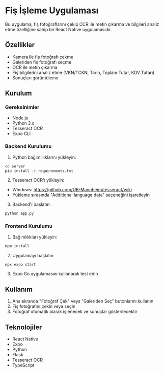 # Fiş İşleme Uygulaması

Bu uygulama, fiş fotoğraflarını çekip OCR ile metin çıkarma ve bilgileri analiz etme özelliğine sahip bir React Native uygulamasıdır.

## Özellikler

- Kamera ile fiş fotoğrafı çekme
- Galeriden fiş fotoğrafı seçme
- OCR ile metin çıkarma
- Fiş bilgilerini analiz etme (VKN/TCKN, Tarih, Toplam Tutar, KDV Tutarı)
- Sonuçları görüntüleme

## Kurulum

### Gereksinimler

- Node.js
- Python 3.x
- Tesseract OCR
- Expo CLI

### Backend Kurulumu

1. Python bağımlılıklarını yükleyin:
```bash
cd server
pip install -r requirements.txt
```

2. Tesseract OCR'ı yükleyin:
- Windows: https://github.com/UB-Mannheim/tesseract/wiki
- Yükleme sırasında "Additional language data" seçeneğini işaretleyin

3. Backend'i başlatın:
```bash
python app.py
```

### Frontend Kurulumu

1. Bağımlılıkları yükleyin:
```bash
npm install
```

2. Uygulamayı başlatın:
```bash
npx expo start
```

3. Expo Go uygulamasını kullanarak test edin

## Kullanım

1. Ana ekranda "Fotoğraf Çek" veya "Galeriden Seç" butonlarını kullanın
2. Fiş fotoğrafını çekin veya seçin
3. Fotoğraf otomatik olarak işlenecek ve sonuçlar gösterilecektir

## Teknolojiler

- React Native
- Expo
- Python
- Flask
- Tesseract OCR
- TypeScript
